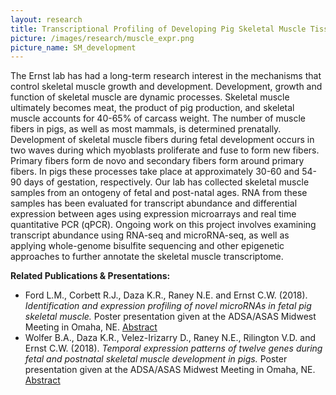 ```yaml
---
layout: research
title: Transcriptional Profiling of Developing Pig Skeletal Muscle Tissue 
picture: /images/research/muscle_expr.png 
picture_name: SM_development 
---
```


The Ernst lab has had a long-term research interest in the mechanisms that control skeletal muscle growth and development. Development, growth and function of skeletal muscle are dynamic processes. Skeletal muscle ultimately becomes meat, the product of pig production, and skeletal muscle accounts for 40-65% of carcass weight. The number of muscle fibers in pigs, as well as most mammals, is determined prenatally. Development of skeletal muscle fibers during fetal development occurs in two waves during which myoblasts proliferate and fuse to form new fibers. Primary fibers form de novo and secondary fibers form around primary fibers. In pigs these processes take place at approximately 30-60 and 54-90 days of gestation, respectively. Our lab has collected skeletal muscle samples from an ontogeny of fetal and post-natal ages. RNA from these samples has been evaluated for transcript abundance and differential expression between ages using expression microarrays and real time quantitative PCR (qPCR). Ongoing work on this project involves examining transcript abundance using RNA-seq and microRNA-seq, as well as applying whole-genome bisulfite sequencing and other epigenetic approaches to further annotate the skeletal muscle transcriptome.

__Related Publications & Presentations:__
* Ford L.M., Corbett R.J., Daza K.R., Raney N.E. and Ernst C.W. (2018). *Identification and expression profiling of novel microRNAs in fetal pig skeletal muscle.* Poster presentation given at the ADSA/ASAS Midwest Meeting in Omaha, NE. [Abstract](https://asas.confex.com/asas/mw18/webprogram/Paper23140.html)  
* Wolfer B.A., Daza K.R., Velez-Irizarry D., Raney N.E., Rilington V.D. and Ernst C.W. (2018). *Temporal expression patterns of twelve genes during fetal and postnatal skeletal muscle development in pigs.* Poster presentation given at the ADSA/ASAS Midwest Meeting in Omaha, NE. [Abstract](https://asas.confex.com/asas/mw18/webprogram/Paper23291.html)


